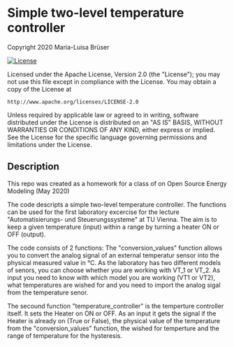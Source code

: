 # Simple two-level temperature controller

Copyright 2020 Maria-Luisa Brüser

[![License](https://img.shields.io/badge/License-Apache%202.0-blue.svg)](https://opensource.org/licenses/Apache-2.0)

Licensed under the Apache License, Version 2.0 (the "License");
you may not use this file except in compliance with the License.
You may obtain a copy of the License at

    http://www.apache.org/licenses/LICENSE-2.0

Unless required by applicable law or agreed to in writing, software
distributed under the License is distributed on an "AS IS" BASIS,
WITHOUT WARRANTIES OR CONDITIONS OF ANY KIND, either express or implied.
See the License for the specific language governing permissions and
limitations under the License.

## Description
This repo was created as a homework for a class of on Open Source Energy Modeling (May 2020)

The code descripts a simple two-level temperature controller. The functions can be used for the first laboratory excercise for the lecture "Automatisierungs- und Steuerungssysteme" at TU Vienna. The aim is to keep a given temperature (input) within a range by turning a heater ON or OFF (output).

The code consists of 2 functions: 
The "conversion_values" function allows you to convert the analog signal of an external temperatur sensor into the physical measured value in °C. As the laboratory has two different models of senors, you can choose whether you are working with VT_1 or VT_2. As input you need to know with which model you are working (VT1 or VT2), what temperatures are wished for and you need to import the analog sigal from the temperature senor. 

The secound function "temperature_controller" is the temperture controller itself. It sets the Heater on ON or OFF. As an input it gets the signal if the Heater is already on (True or False), the physical value of the temperature from the "conversion_values" function, the wished for temperture and the range of temperature for the hysteresis.
